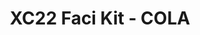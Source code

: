 ---
title: XC22 Faci Kit - COLA
redirect_to: https://drive.google.com/drive/folders/1Sd4CXKjuN9x_pVGS3hl8dFPOuuXZI38X?usp=sharing
redirect_from: 
  - /XC22_COLA_FaciKit
  - /xc22_cola_facikit
---